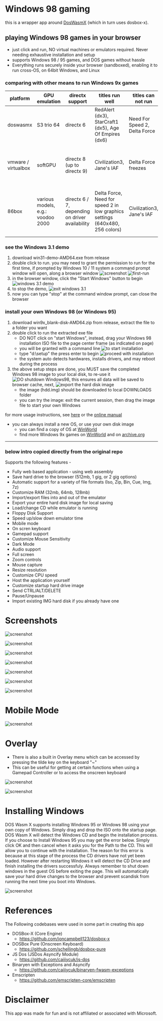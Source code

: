 # Windows 98 gaming

this is a wrapper app around [DosWasmX](https://github.com/nbarkhina/DosWasmX) (which in turn uses dosbox-x).

## playing Windows 98 games in your browser
- just click and run, NO virtual machines or emulators required. Never needing exhaustive installation and setup
- supports Windows 98 / 95 games, and DOS games without hassle
- Everything runs securely inside your browser (sandboxed), enabling it to run cross-OS, on 64bit Windows, and Linux

### comparing with other means to run Windows 9x games

| platform | GPU emulation | directx support | titles run well | titles can not run | note |
| --- | --- | --- | --- | --- | --- |
| doswasmx | S3 trio 64 | directx 6 | RedAlert (dx3), StarCraft1 (dx5), Age Of Empires (dx6) | Need For Speed 2, Delta Force | good for non-FPS gaming. no setup needed |
| |
| vmware / virtualbox | softGPU |directx 8 (up to directx 9) | Civilization3, Jane's IAF | Delta Force freezes | must install vmware, and a little complicated to setup softGPU |
| |
| 86box | various models, e.g.: voodoo 2000 | directx 6 / 7, depending on driver availability | Delta Force, Need for speed 2 in low graphics settings (640x480, 256 colors) | Civilization3, Jane's IAF | need drivers for chipsets, graphics, etc., which is sometimes hard to find |

### see the Windows 3.1 demo
1. download win31-demo-AMD64.exe from release
2. double click to run. you may need to grant the permission to run for the first time, if prompted by Windows 10 / 11 system
   a command prompt window will open, along a browser window
![screenshot](screenshots/screenshot2.png)
![first-run](images/win31-startup.jpg)
3. in the browser window, click the "Start Windows" button to begin
   ![windows 3.1 demo](images/Win31-demo.png)
4. to stop the demo, ![exit windows 3.1](images/exit-win31.png)
5. now you can type "stop" at the command window prompt, can close the browser

### install your own Windows 98 (or Windows 95)
1. download win9x_blank-disk-AMD64.zip from release, extract the file to a folder you want
2. double click to run the extracted exe file
   - DO NOT click on "start Windows", instead,  drag your Windows 98 installation ISO file to the page center frame (as indicated on page)
   - you will be granted with a command line
     ![to start installation](images/setup-win98.png)
   - type "d:\setup" the press enter to begin
     ![proceed with installation](images/setup-win98-02.png)
   - the system auto detects hardwares, installs drivers, and may reboot during the process
3. the above setup steps are done, you MUST save the completed Windows 98 image to your local disk, to re-use it
     ![DO shutdown Windows98](images/shutdown-win98.png), this ensures all data will be saved to browser cache, next,
     ![export the hard disk image](images/save-win98-harddisk.png)
   - the image (hdd.img) should be downloaded to local DOWNLOADS folder
   - you can try the image: exit the current session, then drag the image file to start your own Windows

for more usage instructions, see [here](https://github.com/nbarkhina/DosWasmX) or the [online manual](https://nbarkhina.github.io/DosWasmX/) 
- you can always install a new OS, or use your own disk image
    - you can find a copy of OS at [WinWorld](https://winworldpc.com/product/windows-98/98-second-edition)
    - find more Windows 9x games on [WinWorld](https://winworldpc.com/library/games) and on [archive.org](https://archive.org/details/software)

---

### below intro copied directly from the original repo

Supports the following features -
- Fully web based application - using web assembly
- Save hard drive to the browser (512mb, 1 gig, or 2 gig options)
- Automatic support for a variety of file formats (Iso, Zip, Bin, Cue, Img, 7z)
- Customize RAM (32mb, 64mb, 128mb)
- Import/export files into and out of the emulator
- Export your entire hard disk image for local saving
- Load/change CD while emulator is running
- Floppy Disk Support
- Speed up/slow down emulator time
- Mobile mode
- On scren keyboard
- Gamepad support
- Customize Mouse Sensitivity
- Dark Mode
- Audio support
- Full screen
- Zoom controls
- Mouse capture
- Resize resolution
- Customize CPU speed
- Host the application yourself
- Customize startup hard drive image
- Send CTRL/ALT/DELETE
- Pause/Unpause
- Import existing IMG hard disk if you already have one

# Screenshots

![screenshot](screenshots/screenshot2.png)


![screenshot](screenshots/screenshot3.png)


![screenshot](screenshots/screenshot4.png)


![screenshot](screenshots/screenshot5.png)


![screenshot](screenshots/screenshot6.png)


![screenshot](screenshots/screenshot7.png)


![screenshot](screenshots/screenshot8.png)

# Mobile Mode

![screenshot](screenshots/mobile.PNG)

# Overlay

- There is also a built in Overlay menu which can be accessed by pressing the tilde key on the keyboard "~"
- This can be useful for getting at certain functions when using a Gamepad Controller or to access the onscreen keyboard

![screenshot](screenshots/overlay.PNG)

![screenshot](screenshots/onscreenkeyboard.PNG)

# Installing Windows
DOS Wasm X supports installing Windows 95 or Windows 98 using your own copy of Windows. Simply drag and drop the ISO onto the startup page. DOS Wasm X will detect the Windows CD and begin the installation process. If you choose to Install Windows 95 you may get the error below. Simply click OK and then cancel when it asks you for the Path to the CD. This will allow you to continue with the installation. The reason for this error is because at this stage of the process the CD drivers have not yet been loaded. However after restarting Windows it will detect the CD Drive and finish installing the drivers successfuly. Always remember to shut down windows in the guest OS before exiting the page. This will automatically save your hard drive changes to the browser and prevent scandisk from running the next time you boot into Windows.

![screenshot](screenshots/win95error.PNG)

# References
The Following codebases were used in some part in creating this app

- DOSBox-X (Core Engine)
  - https://github.com/joncampbell123/dosbox-x 
- DOSBox Pure (Onscreen Keyboard)
  - https://github.com/schellingb/dosbox-pure
- JS Dos (JSDos Asyncify Module)
  - https://github.com/caiiiycuk/js-dos 
- Binaryen with Exceptions and Asyncify 
  - https://github.com/caiiiycuk/binaryen-fwasm-exceptions
- Emscripten 
  - https://github.com/emscripten-core/emscripten

# Disclaimer
This app was made for fun and is not affiliated or associated with Microsoft.
